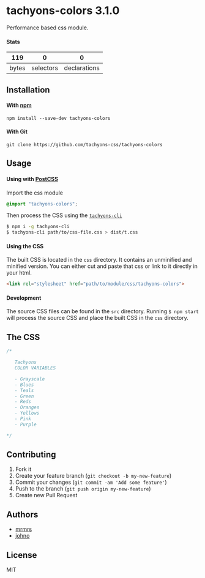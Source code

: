 # tachyons-colors 3.1.0

Performance based css module.

#### Stats

119 | 0 | 0
---|---|---
bytes | selectors | declarations

## Installation

#### With [npm](https://npmjs.com)

```
npm install --save-dev tachyons-colors
```

#### With Git

```
git clone https://github.com/tachyons-css/tachyons-colors
```

## Usage

#### Using with [PostCSS](https://github.com/postcss/postcss)

Import the css module

```css
@import "tachyons-colors";
```

Then process the CSS using the [`tachyons-cli`](https://github.com/tachyons-css/tachyons-cli)

```sh
$ npm i -g tachyons-cli
$ tachyons-cli path/to/css-file.css > dist/t.css
```

#### Using the CSS

The built CSS is located in the `css` directory. It contains an unminified and minified version.
You can either cut and paste that css or link to it directly in your html.

```html
<link rel="stylesheet" href="path/to/module/css/tachyons-colors">
```

#### Development

The source CSS files can be found in the `src` directory.
Running `$ npm start` will process the source CSS and place the built CSS in the `css` directory.

## The CSS

```css
/*

   Tachyons
   COLOR VARIABLES

   - Grayscale
   - Blues
   - Teals
   - Green
   - Reds
   - Oranges
   - Yellows
   - Pink
   - Purple

*/
```

## Contributing

1. Fork it
2. Create your feature branch (`git checkout -b my-new-feature`)
3. Commit your changes (`git commit -am 'Add some feature'`)
4. Push to the branch (`git push origin my-new-feature`)
5. Create new Pull Request

## Authors

* [mrmrs](http://mrmrs.io)
* [johno](http://johnotander.com)

## License

MIT

